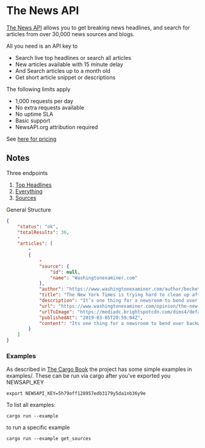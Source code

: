 # The News API

[The News API](https://newsapi.org/) allows you to get breaking news headlines, and search for articles from over 30,000 news sources and blogs.

All you need is an API key to

* Search live top headlines or search all articles
* New articles available with 15 minute delay
* And Search articles up to a month old
* Get short article snippet or descriptions

The following limits apply

* 1,000 requests per day
* No extra requests available
* No uptime SLA
* Basic support
* NewsAPI.org attribution required

See [here for pricing](https://newsapi.org/pricing)

## Notes

Three endpoints

1. [Top Headlines](https://newsapi.org/docs/endpoints/top-headlines)
2. [Everything](https://newsapi.org/docs/endpoints/everything)
3. [Sources](https://newsapi.org/docs/endpoints/sources)

General Structure

```json
{
    "status": "ok",
    "totalResults": 36,
    -
    "articles": [
        -
        {
            -
            "source": {
                "id": null,
                "name": "Washingtonexaminer.com"
            },
            "author": "https://www.washingtonexaminer.com/author/becket-adams",
            "title": "The New York Times is trying hard to clean up after AOC's Green New Deal mess - Washington Examiner",
            "description": "It’s one thing for a newsroom to bend over backward and puff up a member of Congress. It’s another thing entirely to help that lawmaker push a lie.",
            "url": "https://www.washingtonexaminer.com/opinion/the-new-york-times-is-trying-hard-to-clean-up-after-aocs-green-new-deal-mess",
            "urlToImage": "https://mediadc.brightspotcdn.com/dims4/default/a1ee1e3/2147483647/strip/true/crop/2290x1202+0+0/resize/1200x630!/quality/90/?url=https%3A%2F%2Fmediadc.brightspotcdn.com%2F92%2Fab%2F23f9b7b84f76b964c4bd53007575%2Faoc-nyt.jpg",
            "publishedAt": "2019-03-05T20:59:04Z",
            "content": "Its one thing for a newsroom to bend over backward and puff up a member of Congress. Its another thing entirely to help that lawmaker push a lie. The New York Times did exactly that when it published a servile bit of spin this week in service of Rep. Alexand… [+3153 chars]"
        }
    ]
}
```

### Examples
As described in [The Cargo Book](https://doc.rust-lang.org/cargo/guide/project-layout.html) the project has some simple examples in examples/. These can be run via cargo after you've exported you NEWSAPI_KEY

```
export NEWSAPI_KEY=5h79off128957edb3179y5da1nb36y9e
```

To list all examples:
```
cargo run --example
```

to run a specific example
```
cargo run --example get_sources
```
